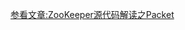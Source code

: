 [参看文章:ZooKeeper源代码解读之Packet](http://www.hiyangqi.com/%E5%88%86%E5%B8%83%E5%BC%8F/read-zookeeper-source-code-data-packet.html)